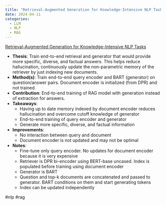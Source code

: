 ```yaml
---
title: "Retrieval-Augmented Generation for Knowledge-Intensive NLP Tasks"
date: 2024-04-11
categories:
  - LLM
  - NLP
  - RAG
---
```


[Retrieval-Augmented Generation for Knowledge-Intensive NLP Tasks](https://proceedings.neurips.cc/paper/2020/hash/6b493230205f780e1bc26945df7481e5-Abstract.html)

- **Thesis**: Train end-to-end retrieval and generator that would provide more specific, diverse, and factual answers. This helps reduce hallucination, continuously update the non-parametric memory of the retriever by just indexing new documents.
- **Method(s)**: Train end-to-end query encoder and BART (generator) on question/answer pairs. Document encoder is initialized (from DPR) and not trained.
- **Contribution**: End-to-end training of RAG model with generation instead of extraction for answers.
- **Takeaways**:
  - Having up to date memory indexed by document encoder reduces hallucination and overcome cutoff knowledge of generator
  - End-to-end training of query encoder and generator
  - Generate more specific, diverse, and factual information
- **Improvements**:
  - No interaction between query and document
  - Document encoder is not updated and may not be optimal
- **Notes**:
  - Fine-tune only query encoder. No updates for document encoder because it is very expensive
  - Retriever is DPR bi-encoder using BERT-base uncased. Index is populated before training using document encoder
  - Generator is BART
  - Question and top-k documents are concatenated and passed to generator. BART conditions on them and start generating tokens
  - Index can be updated independently

#nlp #rag

